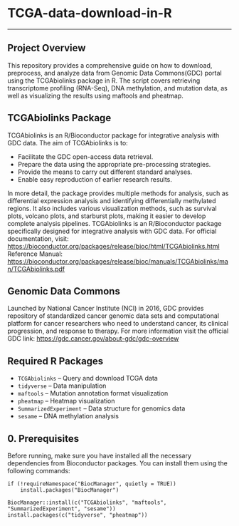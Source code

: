 # TCGA-data-download-in-R  
---  
**Project Overview**  
---  
This repository provides a comprehensive guide on how to download, preprocess, and analyze data from Genomic Data Commons(GDC) portal using the TCGAbiolinks package in R. The script covers retrieving transcriptome profiling (RNA-Seq), DNA methylation, and mutation data, as well as visualizing the results using maftools and pheatmap.  

**TCGAbiolinks Package**  
---   
TCGAbiolinks is an R/Bioconductor package for integrative analysis with GDC data. The aim of TCGAbiolinks is to:  
- Facilitate the GDC open-access data retrieval.
- Prepare the data using the appropriate pre-processing strategies.
- Provide the means to carry out different standard analyses.
- Enable easy reproduction of earlier research results.

In more detail, the package provides multiple methods for analysis, such as differential expression analysis and identifying differentially methylated regions. It also includes various visualization methods, such as survival plots, volcano plots, and starburst plots, making it easier to develop complete analysis pipelines. TCGAbiolinks is an R/Bioconductor package specifically designed for integrative analysis with GDC data.
For official documentation, visit: https://bioconductor.org/packages/release/bioc/html/TCGAbiolinks.html Reference Manual: https://bioconductor.org/packages/release/bioc/manuals/TCGAbiolinks/man/TCGAbiolinks.pdf

**Genomic Data Commons**  
---  
Launched by National Cancer Institute (NCI) in 2016, GDC provides repository of standardized cancer genomic data sets and computational platform for cancer researchers who need to understand cancer, its clinical progression, and response to therapy. For more information visit the official GDC link: https://gdc.cancer.gov/about-gdc/gdc-overview

**Required R Packages**  
---
- `TCGAbiolinks` – Query and download TCGA data  
- `tidyverse` – Data manipulation  
- `maftools` – Mutation annotation format visualization
- `pheatmap` – Heatmap visualization
- `SummarizedExperiment` – Data structure for genomics data
- `sesame` – DNA methylation analysis

**0. Prerequisites**  
---  
Before running, make sure you have installed all the necessary dependencies from Bioconductor packages. You can install them using the following commands:  
```
if (!requireNamespace("BiocManager", quietly = TRUE))
    install.packages("BiocManager")

BiocManager::install(c("TCGAbiolinks", "maftools", "SummarizedExperiment", "sesame"))
install.packages(c("tidyverse", "pheatmap"))
```



